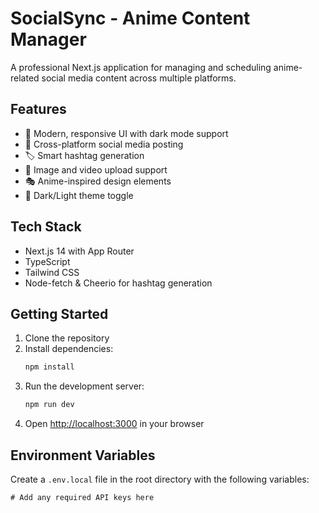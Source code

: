 # SocialSync - Anime Content Manager

A professional Next.js application for managing and scheduling anime-related social media content across multiple platforms.

## Features

- 🎨 Modern, responsive UI with dark mode support
- 📱 Cross-platform social media posting
- 🏷️ Smart hashtag generation
- 📸 Image and video upload support
- 🎭 Anime-inspired design elements
- 🌙 Dark/Light theme toggle

## Tech Stack

- Next.js 14 with App Router
- TypeScript
- Tailwind CSS
- Node-fetch & Cheerio for hashtag generation

## Getting Started

1. Clone the repository
2. Install dependencies:
   ```bash
   npm install
   ```
3. Run the development server:
   ```bash
   npm run dev
   ```
4. Open [http://localhost:3000](http://localhost:3000) in your browser

## Environment Variables

Create a `.env.local` file in the root directory with the following variables:

```env
# Add any required API keys here
```